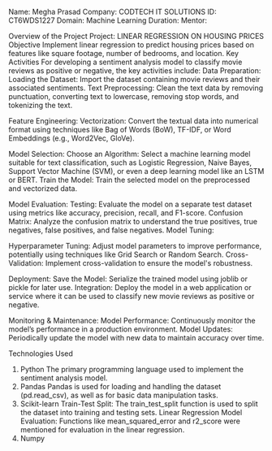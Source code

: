Name: Megha Prasad
Company: CODTECH IT SOLUTIONS
ID: CT6WDS1227
Domain: Machine Learning
Duration: 
Mentor:

Overview of the Project
Project: LINEAR REGRESSION ON HOUSING PRICES
Objective
Implement linear regression to predict housing prices based on features like square footage, number of bedrooms, and location. 
Key Activities
For developing a sentiment analysis model to classify movie reviews as positive or negative, the key activities include:
Data Preparation:
Loading the Dataset: Import the dataset containing movie reviews and their associated sentiments.
Text Preprocessing: Clean the text data by removing punctuation, converting text to lowercase, removing stop words, and tokenizing the text.

Feature Engineering:
Vectorization: Convert the textual data into numerical format using techniques like Bag of Words (BoW), TF-IDF, or Word Embeddings (e.g., Word2Vec, GloVe).

Model Selection:
Choose an Algorithm: Select a machine learning model suitable for text classification, such as Logistic Regression, Naive Bayes, Support Vector Machine (SVM), or even a deep learning model like an LSTM or BERT.
Train the Model: Train the selected model on the preprocessed and vectorized data.

Model Evaluation:
Testing: Evaluate the model on a separate test dataset using metrics like accuracy, precision, recall, and F1-score.
Confusion Matrix: Analyze the confusion matrix to understand the true positives, true negatives, false positives, and false negatives.
Model Tuning:

Hyperparameter Tuning: Adjust model parameters to improve performance, potentially using techniques like Grid Search or Random Search.
Cross-Validation: Implement cross-validation to ensure the model's robustness.

Deployment:
Save the Model: Serialize the trained model using joblib or pickle for later use.
Integration: Deploy the model in a web application or service where it can be used to classify new movie reviews as positive or negative.

Monitoring & Maintenance:
Model Performance: Continuously monitor the model’s performance in a production environment.
Model Updates: Periodically update the model with new data to maintain accuracy over time.


Technologies Used

1. Python
The primary programming language used to implement the sentiment analysis model.
2. Pandas
Pandas is used for loading and handling the dataset (pd.read_csv), as well as for basic data manipulation tasks.
3. Scikit-learn
Train-Test Split: The train_test_split function is used to split the dataset into training and testing sets.
Linear Regression
Model Evaluation: Functions like mean_squared_error and r2_score were mentioned for evaluation in the linear regression.
4. Numpy


